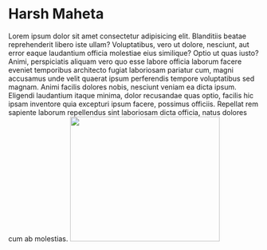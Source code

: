 <!DOCTYPE html>
<html lang="en">
<head>
    <meta charset="UTF-8">
    <meta name="viewport" content="width=device-width, initial-scale=1.0">
    <title>Harsh Maheta</title>
</head>
<body>
    <H1>Harsh Maheta</H1>
    Lorem ipsum dolor sit amet consectetur adipisicing elit. Blanditiis beatae reprehenderit libero iste ullam? Voluptatibus, vero ut dolore, nesciunt, aut error eaque laudantium officia molestiae eius similique? Optio ut quas iusto? Animi, perspiciatis aliquam vero quo esse labore officia laborum facere eveniet temporibus architecto fugiat laboriosam pariatur cum, magni accusamus unde velit quaerat ipsum perferendis tempore voluptatibus sed magnam. Animi facilis dolores nobis, nesciunt veniam ea dicta ipsum. Eligendi laudantium itaque minima, dolor recusandae quas optio, facilis hic ipsam inventore quia excepturi ipsum facere, possimus officiis. Repellat rem sapiente laborum repellendus sint laboriosam dicta officia, natus dolores cum ab molestias.
    <table>
        <tr><img src="harsh.jpg" width="300" height="250"></tr>
    </table>
</body>
</html>
